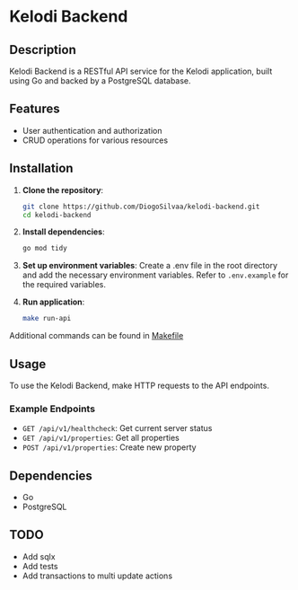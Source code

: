 # Kelodi Backend

## Description

Kelodi Backend is a RESTful API service for the Kelodi application, built using Go and backed by a PostgreSQL database.

## Features

- User authentication and authorization
- CRUD operations for various resources

## Installation

1. **Clone the repository**:

   ```sh
   git clone https://github.com/DiogoSilvaa/kelodi-backend.git
   cd kelodi-backend
   ```

2. **Install dependencies**:

   ```sh
   go mod tidy
   ```

3. **Set up environment variables**:
   Create a .env file in the root directory and add the necessary environment variables. Refer to `.env.example` for the required variables.

4. **Run application**:

   ```sh
   make run-api
   ```

Additional commands can be found in [Makefile](Makefile)

## Usage

To use the Kelodi Backend, make HTTP requests to the API endpoints.

### Example Endpoints

- `GET /api/v1/healthcheck`: Get current server status
- `GET /api/v1/properties`: Get all properties
- `POST /api/v1/properties`: Create new property

## Dependencies

- Go
- PostgreSQL

## TODO

- Add sqlx
- Add tests
- Add transactions to multi update actions
